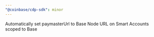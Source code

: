 ```yaml
---
"@coinbase/cdp-sdk": minor
---
```


Automatically set paymasterUrl to Base Node URL on Smart Accounts scoped to Base
